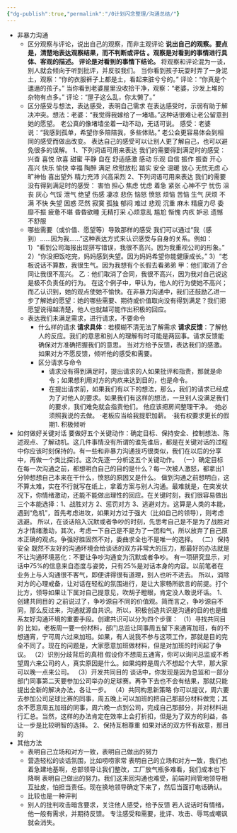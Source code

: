 ```yaml
---
{"dg-publish":true,"permalink":"/0计划闪念整理/沟通总结/"}
---
```


- 非暴力沟通
	- 区分观察与评论，说出自己的观察，而非主观评论
		**说出自己的观察。要点是，清楚地表达观察结果，而不判断或评估  。观察是对看到的事情进行具体、客观的描述。  评论是对看到的事情下结论。**
		将观察和评论混为一谈，别人就会倾向于听到批评，并反驳我们。
		当你看到孩子玩耍时弄了一身泥土，观察：“你的衣服裤子上都是土，看起来脏兮兮的。”  评论：“你真是个邋遢的孩子。”
		当你看到老婆屋里没收拾干净，观察：“老婆，沙发上堆的杂物有点多。”  评论：“屋子这么乱，你太懒了。”
	- 区分感受与想法，表达感受，表明自己需求
		在表达感受时，示弱有助于解决冲突。
		​想法：老婆：“我觉得我嫁给了一堵墙。”这种话很难让老公留意到她的愿望。
		老公真的像堵墙坐着一动不动，无话可说。
		感受：老婆说：“我感到孤单，希望你多陪陪我，多些体贴。”
		老公会更容易体会到相同的感受而做出改变。
		表达自己的感受可以让别人更了解自己，也可以避免很多的误解。
		1、下列词语可用来表达
		我们的需要得到满足时的感受：
		兴奋 喜悦 欣喜 甜蜜 平静 自在 舒适感激 感动 乐观 自信 振作 振奋 开心  高兴 快乐 愉快 幸福 陶醉 满足 欣慰放松 踏实 安全 温暖 放心 无忧无虑   心旷神怡 喜出望外 精力充沛 兴高采烈
		2、下列词语可用来表达
		我们的需要没有得到满足时的感受：
		害怕 担心 焦虑 忧虑 着急 紧张 心神不宁 忧伤 沮丧 灰心 气馁 泄气 绝望 伤感 凄凉 悲伤 恼怒 愤怒 烦恼 苦恼 生气 厌烦 不满 不快 失望 困惑 茫然 寂寞 孤独 郁闷 难过 悲观 沉重 麻木 精疲力尽 委靡不振 疲惫不堪 昏昏欲睡 无精打采 心烦意乱 尴尬 惭愧 内疚 妒忌 遗憾 不舒服
		​
	- 哪些需要（或价值、愿望等）导致那样的感受
		我们可以通过“我（感到）……因为我……”这种表达方式来认识感受与自身的关系。例如：
		1）“看到公司海报出现拼写错误，我很不高兴。因为我重视公司的形象。”
		2）“你没把饭吃完，妈妈感到失望。因为妈妈希望你能健康成长。”
		3）“老板说话不算数，我很生气。因为我想有个长假去看弟弟
		甲：他们取消了合同让我很不高兴。
		乙：他们取消了合同，我很不高兴，因为我对自己说这是极不负责任的行为。
		在这个例子中，甲认为，他人的行为使她不高兴；而乙认识到，她的观点使她不愉快。在非暴力沟通中，我们还鼓励乙进一步了解她的愿望：她的哪些需要、期待或价值取向没有得到满足？我们把愿望说得越清楚，他人也就越可能作出积极的回应。
	- 表达我们未满足需求，进行请求，不要命令
		- 什么样的请求
			**请求具体**：若模糊不清无法了解需求
			**请求反馈**：了解他人的反应。我们的意思和别人的理解有时可能是两回事。请求反馈能确保对方准确把握我们的意思。
			当对方给予反馈，表达我们的感激。
			如果对方不愿反馈，倾听他的感受和需要。
		- 区分请求与命令
			- 请求没有得到满足时，提出请求的人如果批评和指责，那就是命令；如果想利用对方的内疚来达到目的，也是命令。
			- 在提出请求前，如果我们有以下的想法，那么，我们的请求已经成为了对他人的要求。如果我们有这样的想法，一旦别人没满足我们的要求，我们难免就会指责他们。
				他应该把房间整理干净。
				·她必须照我说的去做。
				·老板应当给我提职加薪。
				·我有权要求更长的假期1. 积极倾听
- 如何做好关键对话
	要做好五个关键动作：确定目标、保持安全、控制想法、陈述观点、了解动机。这几件事情没有所谓的谁先谁后，都是在关键对话的过程中你应该时刻保持的。有一些和非暴力沟通技巧很类似，我们在以后的分享中，再做一个类比探讨。这次先逐一分析这五个关键动作。
	（一）确定目标
	在每一次沟通之前，都想明白自己的目的是什么？每一次被人激怒，都拿出1分钟想想自己本来在干什么，愤怒的原因又是什么。
	做到沟通之前想明白，这不算太难，实在不行就写在纸上，拿着方案与别人沟通。最难就是，在突发状况下，你情绪激动，还能不能做出理性的回应。在关键时刻，我们很容易做出三个本能选择：1、战胜对方 2、惩罚对方 3、逃避对方。这算是人类的本能，遇到“危机”，首先考虑进攻，如果对方过于强大（比如自己的领导），则考虑逃避。
	所以，在谈话陷入沉默或者争吵的时刻，先思考自己是不是为了战胜对方才情绪激动，其次，考虑一下自己是不是为了一团和气，所以放弃了自己原本正确的观点。争强好胜固然不对，委曲求全也不是唯一的选择。
	（二）保持安全
	既然不友好的沟通环境会给谈话的双方非常大的压力，那最好的办法就是不让沟通环境恶化：不要让争吵沟通变为沉默或者争吵。
	有一项研究显示，对话中75%的信息来自态度与姿势，只有25%是对话本身的内容。以前笔者在业务上与人沟通很不客气，即便讲得很有道理，别人也听不进去。
	所以，消除对方的心理戒备，让对话在轻松的氛围进行，是让大家畅所欲言的前提。打个比方，领导如果让下属对自己提意见，吹胡子瞪眼，肯定没人敢说坏话。
	1、创建共同目的
	之前说过了，争吵源自不同的价值观。简而言之，争吵源自不同，那么反过来，沟通就源自共识。所以，积极创造共识是沟通的目的也是维系友好沟通环境的重要手段。创建共识可以分为四个步骤：
	（1）寻找共同目的
	比如，老板周一要一份材料，部门总监让同事周五留下来通宵加班，有的不想通宵，宁可周六过来加班。如果，有人说我不参与这项工作，那就是目的完全不同了。现在的问题是，大家愿意加班做材料，但是对加班的时间起了争议。
	（2）识别分歧背后的真相
	假设你不想周五通宵，你可以询问总监或不希望周六来公司的人，真实原因是什么。如果纯粹是周六不想起个大早，那大家可以晚一点来公司。
	（3）开发共同目的
	谈话中，你发现是因为总监和一部分部门同事第二天要参加公司举办的足球赛。再争下去也不会有结果，那就只能提出全新的解决办法，各让一步。
	（4）共同构思新策略
	你可以提议，周六要去参加公司足球比赛的同事，周五晚上可以加班的把自己那部分材料做完；其余不愿意周五加班的同事，周六晚一点到公司，完成自己那部分，并对材料进行汇总。当然，这样的办法肯定在效率上会打折扣，但是为了双方的利益，各让一步是比较明智的选择。
	2、保持互相尊重
	如果对话的双方怀有敌意，那目的
- 其他方法
	- 表明自己立场和对方一致，表明自己做出的努力
	- 营造轻松的谈话氛围，比如唠唠家常
		表明自己的立场和对方一致，我们也着急建地基啊，总部领导让我们整改，工厂放气瓶多难看，我们成本也下降啊
		表明自己做出的努力。我们这来回沟通也难受，前端时间管地领导相互扯皮，怕担当责任。现在换地领导确定下来了，然后当面打电话确认。
	- 比较也是一种评判
	- 别人的批判攻击暗含要求，关注他人感受，给予反馈
		若人说话时有情绪，他一般有需求，并期待反馈。
		专注感受和需要，批评、攻击、辱骂或嘲讽就会消失。
